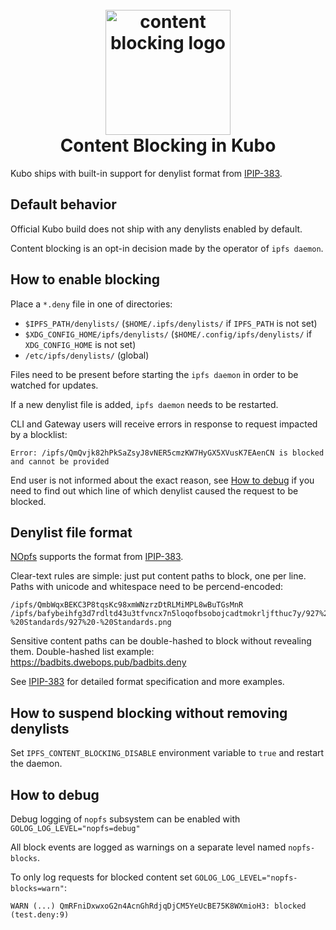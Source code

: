 <h1 align="center">
  <br>
  <a href="#readme"><img src="https://github.com/bluzelle/nopfs/blob/41484a818e6542314f784da852fc41b76f2d48a6/logo.png?raw=true" alt="content blocking logo" title="content blocking in Kubo" width="200"></a>
  <br>
  Content Blocking in Kubo
  <br>
</h1>

Kubo ships with built-in support for denylist format from [IPIP-383](https://github.com/ipfs/specs/pull/383).

## Default behavior

Official Kubo build does not ship with any denylists enabled by default.

Content blocking is an opt-in decision made by the operator of `ipfs daemon`.

## How to enable blocking

Place a `*.deny` file in one of directories:

- `$IPFS_PATH/denylists/` (`$HOME/.ipfs/denylists/` if `IPFS_PATH` is not set)
- `$XDG_CONFIG_HOME/ipfs/denylists/` (`$HOME/.config/ipfs/denylists/` if `XDG_CONFIG_HOME` is not  set)
- `/etc/ipfs/denylists/` (global)

Files need to be present before starting the `ipfs daemon` in order to be watched for updates.

If a new denylist file is added, `ipfs daemon` needs to be restarted.

CLI and Gateway users will receive errors in response to request impacted by a blocklist:

```
Error: /ipfs/QmQvjk82hPkSaZsyJ8vNER5cmzKW7HyGX5XVusK7EAenCN is blocked and cannot be provided
```

End user is not informed about the exact reason, see [How to
debug](#how-to-debug) if you need to find out which line of which denylist
caused the request to be blocked.

## Denylist file format

[NOpfs](https://github.com/bluzelle/nopfs) supports the format from [IPIP-383](https://github.com/ipfs/specs/pull/383).

Clear-text rules are simple: just put content paths to block, one per line.
Paths with unicode and whitespace need to be percend-encoded:

```
/ipfs/QmbWqxBEKC3P8tqsKc98xmWNzrzDtRLMiMPL8wBuTGsMnR
/ipfs/bafybeihfg3d7rdltd43u3tfvncx7n5loqofbsobojcadtmokrljfthuc7y/927%20-%20Standards/927%20-%20Standards.png
```

Sensitive content paths can be double-hashed to block without revealing them.
Double-hashed list example: https://badbits.dwebops.pub/badbits.deny

See [IPIP-383](https://github.com/ipfs/specs/pull/383) for detailed format specification and more examples.

## How to suspend blocking without removing denylists

Set `IPFS_CONTENT_BLOCKING_DISABLE` environment variable to `true` and restart the daemon.


## How to debug

Debug logging of `nopfs` subsystem can be enabled with `GOLOG_LOG_LEVEL="nopfs=debug"`

All block events are logged as warnings on a separate level named `nopfs-blocks`.

To only log requests for blocked content set `GOLOG_LOG_LEVEL="nopfs-blocks=warn"`:

```
WARN (...) QmRFniDxwxoG2n4AcnGhRdjqDjCM5YeUcBE75K8WXmioH3: blocked (test.deny:9)
```


